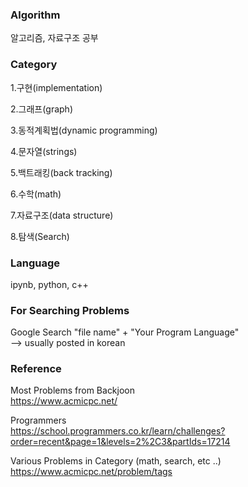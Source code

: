 ### Algorithm

알고리즘, 자료구조 공부

### Category
 
1.구현(implementation)

2.그래프(graph)

3.동적계획법(dynamic programming)

4.문자열(strings)

5.백트래킹(back tracking)

6.수학(math)

7.자료구조(data structure)

8.탐색(Search)

### Language

ipynb, python, c++

### For Searching Problems

Google Search
"file name" + "Your Program Language"  
--> usually posted in korean

### Reference

Most Problems from Backjoon  
https://www.acmicpc.net/

Programmers  
https://school.programmers.co.kr/learn/challenges?order=recent&page=1&levels=2%2C3&partIds=17214

Various Problems in Category (math, search, etc ..)  
https://www.acmicpc.net/problem/tags

